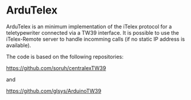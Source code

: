 # ArduTelex

ArduTelex is an minimum implementation of the iTelex protocol for a teletypewriter connected via a TW39 interface. It is possible to use the iTelex-Remote server to handle incomming calls (if no static IP address is available).

The code is based on the following repositories:

https://github.com/soruh/centralexTW39

and

https://github.com/glsys/ArduinoTW39

